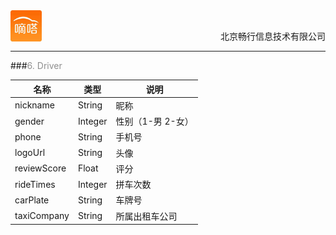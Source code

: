 <div align="center">
<img src="../dida.jpg" height="50" width="50" align="left">
<br><p align="right">北京畅行信息技术有限公司</p>
</div>


---

###<font color=#8E8E8E >6. Driver</font>

| 名称              | 类型                 | 说明                                                                                |
|-------------------|----------------------|-------------------------------------------------------------------------------------|
| nickname          | String               | 昵称                                                                                |
| gender            | Integer              | 性别（1-男 2-女）                                                                   |
| phone             | String               | 手机号                                                                              |
| logoUrl           | String               | 头像                                                                                |
| reviewScore       | Float                | 评分                                                                                |
| rideTimes         | Integer              | 拼车次数                                                                            |
| carPlate          | String               | 车牌号                                                                              |
| taxiCompany       | String               | 所属出租车公司                                                                      |


